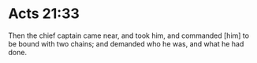 # Acts 21:33

Then the chief captain came near, and took him, and commanded [him] to be bound with two chains; and demanded who he was, and what he had done.